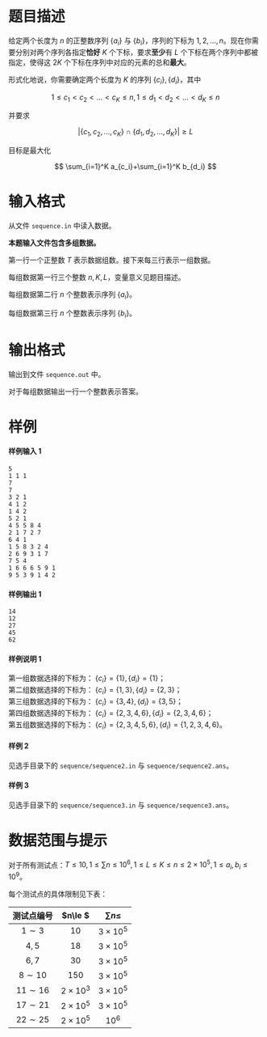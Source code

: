 
# 题目描述

给定两个长度为 $n$ 的正整数序列 $\{a_i\}$ 与 $\{b_i\}$，序列的下标为 $1, 2, \ldots , n$。现在你需要分别对两个序列各指定**恰好** $K$ 个下标，要求**至少**有 $L$ 个下标在两个序列中都被指定，使得这 $2K$ 个下标在序列中对应的元素的总和**最大**。

形式化地说，你需要确定两个长度为 $K$ 的序列 $\{c_i\}, \{d_i\}$，其中

$$
1 \le c_1 < c_2 < \ldots < c_K \le n , 1 \le d_1 < d_2 < \ldots < d_K \le n
$$

并要求

$$
\Big| \{c_1, c_2, \ldots , c_K\} \cap \{d_1, d_2, \ldots , d_K\} \Big| \ge L
$$

目标是最大化

$$
\sum_{i=1}^K a_{c_i}+\sum_{i=1}^K b_{d_i}
$$

# 输入格式

从文件 `sequence.in` 中读入数据。

**本题输入文件包含多组数据。**

第一行一个正整数 $T$ 表示数据组数。接下来每三行表示一组数据。

每组数据第一行三个整数 $n, K, L$，变量意义见题目描述。

每组数据第二行 $n$ 个整数表示序列 $\{a_i\}$。

每组数据第三行 $n$ 个整数表示序列 $\{b_i\}$。

# 输出格式

输出到文件 `sequence.out` 中。

对于每组数据输出一行一个整数表示答案。

# 样例

#### 样例输入 1
```plain
5
1 1 1
7
7
3 2 1
4 1 2
1 4 2
5 2 1
4 5 5 8 4
2 1 7 2 7
6 4 1
1 5 8 3 2 4
2 6 9 3 1 7
7 5 4
1 6 6 6 5 9 1
9 5 3 9 1 4 2
```
#### 样例输出 1
```plain
14
12
27
45
62
```
#### 样例说明 1
第一组数据选择的下标为： $\{c_i\} = \{1\}, \{d_i\} = \{1\}$；  
第二组数据选择的下标为： $\{c_i\} = \{1 , 3\} ,\{d_i\} = \{2,3\}$；  
第三组数据选择的下标为： $\{c_i\} = \{3, 4\} , \{d_i\} = \{3,5\}$；  
第四组数据选择的下标为： $\{c_i\} = \{2, 3, 4, 6\} , \{d_i\} = \{2,3, 4, 6\}$；  
第五组数据选择的下标为： $\{c_i\} = \{2 ,3, 4, 5, 6\} , \{d_i\} = \{1,2, 3, 4, 6\}$。

#### 样例 2
见选手目录下的 `sequence/sequence2.in` 与 `sequence/sequence2.ans`。

#### 样例 3
见选手目录下的 `sequence/sequence3.in` 与 `sequence/sequence3.ans`。



# 数据范围与提示

对于所有测试点：$T \le 10 , 1 \le \sum n \le 10^6 , 1 \le L \le K \le n \le 2 \times 10^5 , 1 \le a_i, b_i \le 10^9$。

每个测试点的具体限制见下表：

| 测试点编号  |    $n\le $     |  $\sum n\le$   |
| :---------: | :------------: | :------------: |
|  $1\sim 3$  |      $10$      | $3\times 10^5$ |
|    $4,5$    |      $18$      | $3\times 10^5$ |
|    $6,7$    |      $30$      | $3\times 10^5$ |
| $8\sim 10$  |     $150$      | $3\times 10^5$ |
| $11\sim 16$ | $2\times 10^3$ | $3\times 10^5$ |
| $17\sim 21$ | $2\times 10^5$ | $3\times 10^5$ |
| $22\sim 25$ | $2\times 10^5$ |     $10^6$     |



